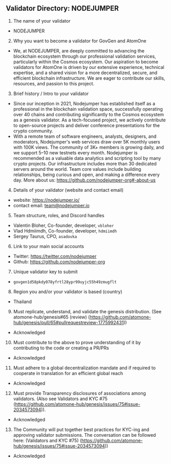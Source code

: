 ## Validator Directory: NODEJUMPER

1) The name of your validator

- NODEJUMPER

2) Why you want to become a validator for GovGen and AtomOne

- We, at NODEJUMPER, are deeply committed to advancing the blockchain ecosystem through our professional validation services, particularly within the Cosmos ecosystem. Our aspiration to become validators for AtomOne is driven by our extensive experience, technical expertise, and a shared vision for a more decentralized, secure, and efficient blockchain infrastructure. We are eager to contribute our skills, resources, and passion to this project.

3) Brief history / Intro to your validator

- Since our inception in 2021, Nodejumper has established itself as a professional in the blockchain validation space, successfully operating over 40 chains and contributing significantly to the Cosmos ecosystem as a genesis validator. As a tech-focused project, we actively contribute to open-source projects and deliver conference presentations for the crypto community.
- With a remote team of software engineers, analysts, designers, and moderators, Nodejumper's web services draw over 5K monthly users with 100K views. The community of 3K+ members is growing daily, and we support 5–10 new testnets every month. Nodejumper is recommended as a valuable data analytics and scripting tool by many crypto projects. Our infrastructure includes more than 30 dedicated servers around the world. Team core values include building relationships, being curious and open, and making a difference every day.
  More about us:  https://github.com/nodejumper-org#-about-us

4) Details of your validator (website and contact email)

- website: https://nodejumper.io/
- contact email: team@nodejumper.io

5) Team structure, roles, and Discord handles

- Valentin Bloher, Co-founder, developer, `vbloher`
- Vlad Hdmiimdh, Co-founder, developer, `hdmiimdh`
- Sergey Taurus, CPO, `asadovka`

6) Link to your main social accounts

- Twitter: https://twitter.com/nodejumper
- Github: https://github.com/nodejumper-org

7) Unique validator key to submit

- `govgen1d58pkdy078yfrtl28ypr99uyjc55h49zmugflt`

8) Region you and/or your validator is based (country)

- Thailand

9) Must replicate, understand, and validate the genesis distribution. (See atomone-hub/genesis#65 (review) (https://github.com/atomone-hub/genesis/pull/65#pullrequestreview-1775992431))

- Acknowledged

10) Must contribute to the above to prove understanding of it by contributing to the code or creating a PR/PRs

- Acknowledged

11) Must adhere to a global decentralization mandate and if required to cooperate in translation for an efficient global reach

- Acknowledged

12) Must provide Transparency disclosures of associations among validators. (Also see Validators and KYC #75 (https://github.com/atomone-hub/genesis/issues/75#issue-2034573094)).

- Acknowledged

13) The Community will put together best practices for KYC-ing and approving validator submissions. The conversation can be followed here: (Validators and KYC #75) (https://github.com/atomone-hub/genesis/issues/75#issue-2034573094))

- Acknowledged
